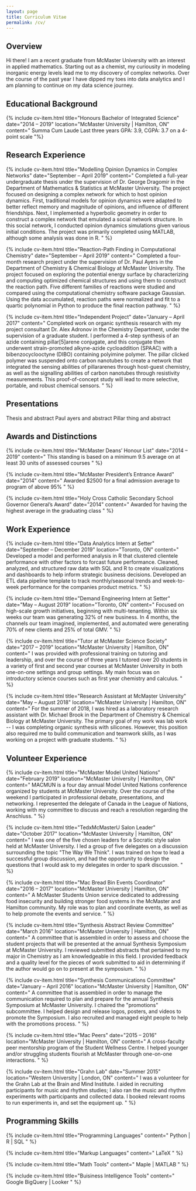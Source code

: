 ```yaml
---
layout: page
title: Curriculum Vitae
permalink: /cv/
---
```

## Overview
Hi there! I am a recent graduate from McMaster University with an interest in applied mathematics. Starting out as a chemist, my curiousity in modeling inorganic energy levels lead me to my discovery of complex networks. Over the course of the past year I have dipped my toes into data analytics and I am planning to continue on my data science journey.


## Educational Background
{% include cv-item.html
   title="Honours Bachelor of Integrated Science"
   date="2014 – 2019"
   location="McMaster University | Hamilton, ON"
   content="
   Summa Cum Laude
   Last three years GPA: 3.9, CGPA: 3.7 on a 4-point scale
"%}

## Research Experience
{% include cv-item.html
    title="Modelling Opinion Dynamics in Complex Networks"
    date="September – April 2019"
    content="
Completed a full-year undergraduate thesis under the supervision of Dr. George Dragomir in the Department of Mathematics $\&$ Statistics at McMaster University. The project focused on designing a complex network for which to host opinion dynamics. First, traditional models for opinion dynamics were adapted to better reflect memory and magnitude of opinions, and influence of different friendships. Next, I implemented a hyperbolic geometry in order to construct a complex network that emulated a social network structure. In this social network, I conducted opinion dynamics simulations given various initial conditions. The project was primarily completed using MATLAB, although some analysis was done in R.
" %}

{% include cv-item.html
    title="Reaction-Path Finding in Computational Chemistry"
    date="September – April 2019"
    content="
Completed a four-month research project under the supervision of Dr. Paul Ayers in the Department of Chemistry $\&$ Chemical Biology at McMaster University. The project focused on exploring the potential energy surface by characterizing and computing optimized chemical structures and using them to construct the reaction path. Five different families of reactions were studied and compared using the computational chemistry software package Gaussian. Using the data accumulated, reaction paths were normalized and fit to a quartic polynomial in Python to produce the final reaction pathway.
" %}

{% include cv-item.html
    title="Independent Project"
    date="January – April 2017"
    content="
Completed work on organic synthesis research with my project consultant Dr. Alex Adronov in the Chemistry Department, under the supervision of a graduate student. I performed a 4-step synthesis of an azide containing pillar[5]arene conjugate, and this conjugate then underwent strain-promoted alkyne-azide cycloaddition (SPAAC) with a bibenzocyclooctyne (DIBO) containing polyimine polymer. The pillar clicked polymer was suspended onto carbon nanotubes to create a network that integrated the sensing abilities of pillararenes through host-guest chemistry, as well as the signalling abilities of carbon nanotubes through resistivity measurements. This proof-of-concept study will lead to more selective, portable, and robust chemical sensors.
" %}

## Presentations
Thesis and abstract
Paul ayers and abstract
Pillar thing and abstract


## Awards and Distinctions

{% include cv-item.html
    title="McMaster Deans’ Honour List"
    date="2014 – 2019"
    content="
This standing is based on a minimum 9.5 average on at least 30 units of assessed courses
" %}

{% include cv-item.html
    title="McMaster President’s Entrance Award"
    date="2014"
    content="
Awarded $2500 for a final admission average to program of above 95%
" %}

{% include cv-item.html
    title="Holy Cross Catholic Secondary School Governor General’s Award"
    date="2014"
    content="
Awarded for having the highest average in the graduating class
" %}

## Work Experience
{% include cv-item.html
    title="Data Analytics Intern at Setter"
    date="September – December 2019"
    location="Toronto, ON"
    content="
Developed a model and performed analysis in R that clustered clientele performance with other factors to forcast future performance. Cleaned, analyzed, and structured raw data with SQL and R to create visualizations and dashboards to help inform strategic business decisions. Developed an ETL data pipeline template to track monthly/seasonal trends and week-to-week performance for the companies product metrics.
" %}

{% include cv-item.html
    title="Demand Engineering Intern at Setter"
    date="May – August 2019"
    location="Toronto, ON"
    content="
Focused on high-scale growth initiatives, beginning with multi-tenanting. Within six weeks our team was generating 32% of new business. In 4 months, the channels our team imagined, implemented, and automated were generating 70% of new clients and 25% of total GMV.
" %}

{% include cv-item.html
    title="Tutor at McMaster Science Society"
    date="2017 – 2019"
    location="McMaster University | Hamilton, ON"
    content="
I was provided with professional training on tutoring and leadership, and over the course of three years I tutored over 20 students in a variety of first and second year courses at McMaster University in both one-on-one settings and group settings. My main focus was on introductory science courses such as first year chemistry and calculus.
" %}

{% include cv-item.html
    title="Research Assistant at McMaster University"
    date="May – August 2018"
    location="McMaster University | Hamilton, ON"
    content="
For the summer of 2018, I was hired as a laboratory research assistant with Dr. Michael Brook in the Department of Chemistry & Chemical Biology at McMaster University. The primary goal of my work was lab work -- I was completing organic synthesis with silicones. However, this position also required me to build communication and teamwork skills, as I was working on a project with graduate students.
" %}

## Volunteer Experience
{% include cv-item.html
    title="McMaster Model United Nations"
    date="February 2019"
    location="McMaster University | Hamilton, ON"
    content="
MACMUN is a four day annual Model United Nations conference organized by students at McMaster University. Over the course of the weekend I participated in professional debate, presentations, and networking. I represented the delegate of Canada in the League of Nations, working with my committee to discuss and reach a resolution regarding the Anschluss.
" %}

{% include cv-item.html
    title="TedxMcMasterU Salon Leader"
    date="October 2017"
    location="McMaster University | Hamilton, ON"
    content="
I was one of the five chosen leaders for a Socratic style salon held at McMaster University. I led a group of five delegates on a discussion surrounding the topic "The Way We Think". I was trained on how to lead a successful group discussion, and had the opportunity to design the questions that I would ask to my delegates in order to spark discussion.
" %}

{% include cv-item.html
    title="Mac Bread Bin Events Coordinator"
    date="2016 – 2017"
    location="McMaster University | Hamilton, ON"
    content="
A McMaster Students Union service dedicated to addressing food insecurity and building stronger food systems in the McMaster and Hamilton community. My role was to plan and coordinate events, as well as to help promote the events and service.
" %}

{% include cv-item.html
    title="Synthesis Abstract Review Committee"
    date="March 2016"
    location="McMaster University | Hamilton, ON"
    content="
A committee that is assembled in order to assess and choose the student projects that will be presented at the annual Synthesis Symposium at McMaster University. I reviewed submitted abstracts that pertained to my major in Chemistry as I am knowledgeable in this field. I provided feedback and a quality level for the pieces of work submitted to aid in determining if the author would go on to present at the symposium.
" %}

{% include cv-item.html
    title="Synthesis Communications Committee"
    date="January – April 2016"
    location="McMaster University | Hamilton, ON"
    content="
A committee that is assembled in order to manage the communication required to plan and prepare for the annual Synthesis Symposium at McMaster University. I chaired the "promotions" subcommittee. I helped design and release logos, posters, and videos to promote the Symposium. I also recruited and managed eight people to help with the promotions process.
" %}

{% include cv-item.html
    title="Mac Peers"
    date="2015 – 2016"
    location="McMaster University | Hamilton, ON"
    content="
A cross-faculty peer mentorship program of the Student Wellness Centre. I helped younger and/or struggling students flourish at McMaster through one-on-one interactions.
" %}

{% include cv-item.html
    title="Grahn Lab"
    date="Summer 2015"
    location="Western University | London, ON"
    content="
I was a volunteer for the Grahn Lab at the Brain and Mind Institute. I aided in recruiting participants for music and rhythm studies; I also ran the music and rhythm experiments with participants and collected data. I booked relevant rooms to run experiments in, and set the equipment up.
" %}

## Programming Skills

{% include cv-item.html
    title="Programming Languages"
    content="
Python | R | SQL
" %}

{% include cv-item.html
    title="Markup Languages"
    content="
LaTeX
" %}

{% include cv-item.html
    title="Math Tools"
    content="
    Maple | MATLAB
" %}

{% include cv-item.html
    title="Buisiness Intelligence Tools"
    content="
Google BigQuery | Looker
" %}
